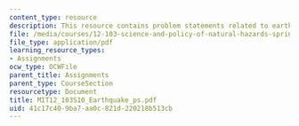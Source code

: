 ```yaml
---
content_type: resource
description: This resource contains problem statements related to earthquakes.
file: /media/courses/12-103-science-and-policy-of-natural-hazards-spring-2010/41c17c409ba7aa0c821d220218b513cb_MIT12_103S10_Earthquake_ps.pdf
file_type: application/pdf
learning_resource_types:
- Assignments
ocw_type: OCWFile
parent_title: Assignments
parent_type: CourseSection
resourcetype: Document
title: MIT12_103S10_Earthquake_ps.pdf
uid: 41c17c40-9ba7-aa0c-821d-220218b513cb
---
```

